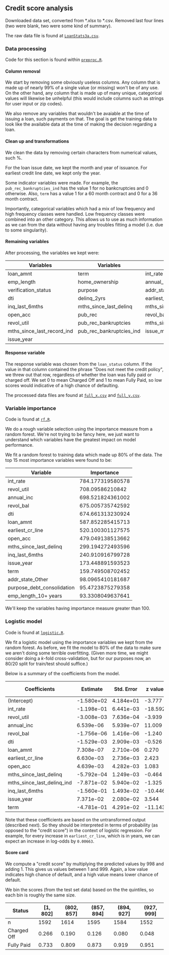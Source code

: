 ## Credit score analysis

Downloaded data set, converted from \*.xlsx to \*.csv.
Removed last four lines (two were blank, two were some kind of summary).

The raw data file is found at [`LoanStats3a.csv`](LoanStats3a.csv).


### Data processing

Code for this section is found within [`preproc.R`](preproc.R).

#### Column removal

We start by removing some obviously useless columns.
Any column that is made up of nearly 99% of a single value (or missing) won't be of any use.
On the other hand, any column that is made up of many unique, categorical values will likewise be unhelpful (this would include columns such as strings for user input or zip codes).

We also remove any variables that wouldn't be avaiable at the time of issuing a loan, such payments on that.
The goal is get the training data to look like the available data at the time of making the decision regarding a loan.

#### Clean up and transformations

We clean the data by removing certain characters from numerical values, such %.

For the loan issue date, we kept the month and year of issuance.
For earliest credit line date, we kept only the year.

Some indicator variables were made.
For example, the `pub_rec_bankruptcies_ind` has the value 1 for no bankcruptcies and 0 otherwise.
Also, `term` has a value 1 for a 60 month contract and 0 for a 36 month contract.

Importantly, categorical variables which had a mix of low frequency and high frequency classes were handled.
Low frequency classes were combined into an other category.
This allows us to use as much information as we can from the data without having any troubles fitting a model (i.e. due to some singularity).

#### Remaining variables

After processing, the variables we kept were:

Variables | Variables | Variables
--- | --- | ---
loan_amnt                  | term                     | int_rate
emp_length                 | home_ownership           | annual_inc
verification_status        | purpose                  | addr_state
dti                        | delinq_2yrs              | earliest_cr_line
inq_last_6mths             | mths_since_last_delinq   | mths_since_last_record
open_acc                   | pub_rec                  | revol_bal
revol_util                 | pub_rec_bankruptcies     | mths_since_last_delinq_ind
mths_since_last_record_ind | pub_rec_bankruptcies_ind | issue_month
issue_year                 |                          | 

#### Response variable

The response variable was chosen from the `loan_status` column.
If the value in that column contained the phrase "Does not meet the credit policy", we threw out that row, regardless of whether the loan was fully paid or charged off.
We set 0 to mean Charged Off and 1 to mean Fully Paid, so low scores would indicative of a high chance of defaulting.

The processed data files are found at [`full_x.csv`](full_x.csv) and [`full_y.csv`](full_y.csv).


### Variable importance

Code is found at [`rf.R`](rf.R).

We do a rough variable selection using the importance measure from a random forest.
We're not trying to be fancy here, we just want to understand which variables have the greatest impact on model performance.

We fit a random forest to training data which made up 80% of the data.
The top 15 most importance variables were found to be:

Variable | Importance
--- | ---
int_rate                   | 784.177319580578
revol_util                 | 708.09586210842 
annual_inc                 | 698.521824361002
revol_bal                  | 675.005735742592
dti                        | 674.661313230924
loan_amnt                  | 587.852285415713
earliest_cr_line           | 520.100301127575
open_acc                   | 479.049138513662
mths_since_last_delinq     | 299.194272493596
inq_last_6mths             | 240.910916799728
issue_year                 | 173.448891593523
term                       | 159.749508702452
addr_state_Other           | 98.0965410181687
purpose_debt_consolidation | 95.4723875279358
emp_length_10+ years       | 93.3308049637641

We'll keep the variables having importance measure greater than 100.

### Logistic model

Code is found at [`logistic.R`](logistic.R).

We fit a logistic model using the importance variables we kept from the random forest.
As before, we fit the model to 80% of the data to make sure we aren't doing some terrible overfitting. (Given more time, we might consider doing a *k*-fold cross-validation, but for our purposes now, an 80/20 split for train/test should suffice.)

Below is a summary of the coefficients from the model.

Coefficients | Estimate | Std. Error | z value | Pr(>z) | How significant?
--- | --- | --- | --- | --- | ---
(Intercept)                | -1.580e+02 |  4.184e+01 |  -3.777 | 0.000159 | \*\*\*
int_rate                   | -1.198e-01 |  6.441e-03 | -18.592 |  < 2e-16 | \*\*\*
revol_util                 | -3.008e-03 |  7.636e-04 |  -3.939 | 8.18e-05 | \*\*\*
annual_inc                 |  6.539e-06 |  5.939e-07 |  11.009 |  < 2e-16 | \*\*\*
revol_bal                  | -1.756e-06 |  1.416e-06 |  -1.240 | 0.214871 |
dti                        | -1.529e-03 |  2.909e-03 |  -0.526 | 0.599177 |
loan_amnt                  |  7.308e-07 |  2.710e-06 |   0.270 | 0.787422 |
earliest_cr_line           |  6.630e-03 |  2.736e-03 |   2.423 | 0.015389 | \*
open_acc                   |  4.639e-03 |  4.282e-03 |   1.083 | 0.278641 |
mths_since_last_delinq     | -5.792e-04 |  1.249e-03 |  -0.464 | 0.642763 |
mths_since_last_delinq_ind | -7.871e-02 |  5.940e-02 |  -1.325 | 0.185102 |
inq_last_6mths             | -1.560e-01 |  1.493e-02 | -10.446 |  < 2e-16 | \*\*\*
issue_year                 |  7.371e-02 |  2.080e-02 |   3.544 | 0.000394 | \*\*\*
term                       | -4.781e-01 |  4.291e-02 | -11.143 |  < 2e-16 | \*\*\*

Note that these coefficients are based on the untransformed output (described next).
So they should be interpreted in terms of probability (as opposed to the "credit score") in the context of logistic regression.
For example, for every increase in `earliest_cr_line`, which is in years, we can expect an increase in log-odds by `0.00663`.

#### Score card

We compute a "credit score" by multiplying the predicted values by 998 and adding 1.
This gives us values between 1 and 999.
Again, a low value indicates high chance of default, and a high value means lower chance of default.

We bin the scores (from the test set data) based on the the quintiles, so each bin is roughly the same size.

Status      | [1, 802] | (802, 857] | (857, 894] | (894, 927] | (927, 999]
--- | --- | --- | --- | --- | ---
n           | 1592  | 1614  | 1595  | 1584  | 1552
Charged Off | 0.266 | 0.190 | 0.126 | 0.080 | 0.048
Fully Paid  | 0.733 | 0.809 | 0.873 | 0.919 | 0.951
